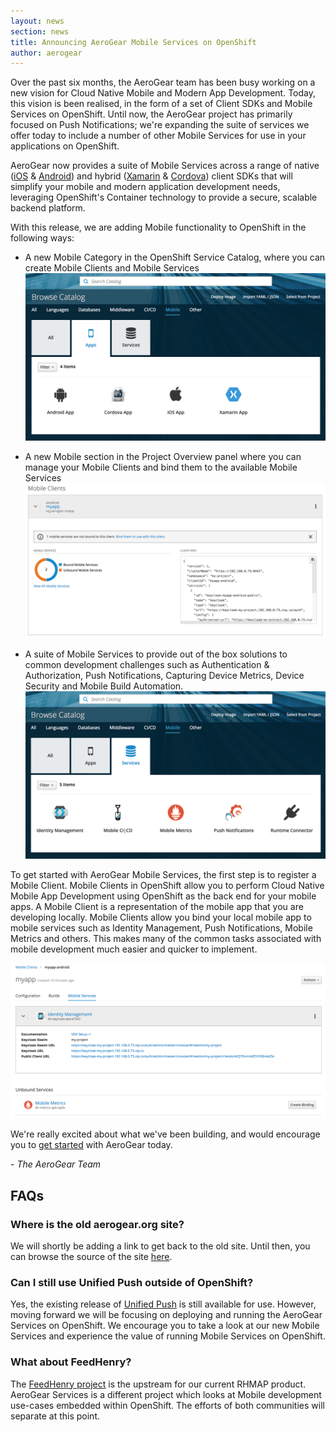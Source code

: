 ```yaml
---
layout: news
section: news
title: Announcing AeroGear Mobile Services on OpenShift
author: aerogear
---
```


Over the past six months, the AeroGear team has been busy working on a new vision for Cloud Native Mobile and Modern App Development. Today, this vision is been realised, in the form of a set of Client SDKs and Mobile Services on OpenShift. Until now, the AeroGear project has primarily focused on Push Notifications; we're expanding the suite of services we offer today to include a number of other Mobile Services for use in your applications on OpenShift.

AeroGear now provides a suite of Mobile Services across a range of native ([iOS](/sdks/ios/) & [Android](/sdks/android/)) and hybrid ([Xamarin](/sdks/xamarin/) & [Cordova](/sdks/cordova/)) client SDKs that will simplify your mobile and modern application development needs, leveraging OpenShift's Container technology to provide a secure, scalable backend platform.

With this release, we are adding Mobile functionality to OpenShift in the following ways:
* A new Mobile Category in the OpenShift Service Catalog, where you can create Mobile Clients and Mobile Services
  ![](/img/catalog-mobile-clients.png)


* A new Mobile section in the Project Overview panel where you can manage your Mobile Clients and bind them to the available Mobile Services
  ![](/img/overview-mobile-clients.png)


* A suite of Mobile Services to provide out of the box solutions to common development challenges such as Authentication & Authorization, Push Notifications, Capturing Device Metrics, Device Security and Mobile Build Automation.
  ![](/img/catalog-mobile-services.png)


To get started with AeroGear Mobile Services, the first step is to register a Mobile Client. Mobile Clients in OpenShift allow you to perform Cloud Native Mobile App Development using OpenShift as the back end for your mobile apps. A Mobile Client is a representation of the mobile app that you are developing locally. Mobile Clients allow you bind your local mobile app to mobile services such as Identity Management, Push Notifications, Mobile Metrics and others. This makes many of the common tasks associated with mobile development much easier and quicker to implement.

![](/img/mobile-clients-services.png)


We're really excited about what we've been building, and would encourage you to [get started](/getting-started/overview/) with AeroGear today.

\- *The AeroGear Team*

## FAQs

### Where is the old aerogear.org site?

We will shortly be adding a link to get back to the old site. Until then, you can browse the source of the site [here](https://github.com/aerogear/aerogear.org/tree/old-site).

### Can I still use Unified Push outside of OpenShift?

Yes, the existing release of [Unified Push](https://github.com/aerogear/aerogear-unifiedpush-server/releases/tag/2.1.0.Final) is still available for use. However, moving forward we will be focusing on deploying and running the AeroGear Services on OpenShift. We encourage you to take a look at our new Mobile Services and experience the value of running Mobile Services on OpenShift.

### What about FeedHenry?

The [FeedHenry project](http://feedhenry.org) is the upstream for our current RHMAP product. AeroGear Services is a different project which looks at Mobile development use-cases embedded within OpenShift. The efforts of both communities will separate at this point.
